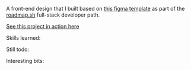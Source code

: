 A front-end design that I built based on [this figma template](https://www.figma.com/file/nh0V05z3NB87ue9v5PcO3R/writings.dev?type=design&node-id=0%3A1&t=2iQplaIojU3ydAfW-1) as part of the [roadmap.sh](roadmap.sh) full-stack developer path.

[See this project in action here](https://dominicgaliano.github.io/static-demo-091323/)

Skills learned:

Still todo:

Interesting bits:
